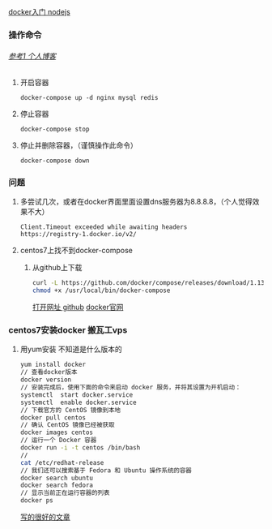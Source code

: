 [docker入门 nodejs](https://blog.fundebug.com/2017/03/27/nodejs-docker/)

### 操作命令

###### [参考1 个人博客](http://blog.csdn.net/wanghailong041/article/details/52162293)

1. 开启容器

    ````
    docker-compose up -d nginx mysql redis
    ````
    
2. 停止容器

    ````
    docker-compose stop
    ````

3. 停止并删除容器，（谨慎操作此命令）

    ````
    docker-compose down
    ````
    
### 问题

1. 多尝试几次，或者在docker界面里面设置dns服务器为8.8.8.8，（个人觉得效果不大）

    ````
    Client.Timeout exceeded while awaiting headers
    https://registry-1.docker.io/v2/
    ````
    
1. centos7上找不到docker-compose
    
    1. 从github上下载
        
        ````bash
        curl -L https://github.com/docker/compose/releases/download/1.13.0/docker-compose-`uname -s`-`uname -m` > /usr/local/bin/docker-compose
        chmod +x /usr/local/bin/docker-compose
        ````
        [打开网址 github](https://github.com/docker/compose/releases)
        [docker官网](https://docs.docker.com/compose/install/#alternative-install-options)
        
### centos7安装docker 搬瓦工vps

1. 用yum安装 不知道是什么版本的

    ````bash
    yum install docker
    // 查看docker版本
    docker version
    // 安装完成后，使用下面的命令来启动 docker 服务，并将其设置为开机启动：
    systemctl  start docker.service
    systemctl  enable docker.service
    // 下载官方的 CentOS 镜像到本地
    docker pull centos
    // 确认 CentOS 镜像已经被获取
    docker images centos
    // 运行一个 Docker 容器
    docker run -i -t centos /bin/bash
    // 
    cat /etc/redhat-release
    // 我们还可以搜索基于 Fedora 和 Ubuntu 操作系统的容器
    docker search ubuntu
    docker search fedora
    // 显示当前正在运行容器的列表
    docker ps
    ````
    [写的很好的文章](http://www.centoscn.com/image-text/install/2016/0402/6983.html)
